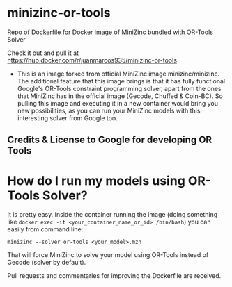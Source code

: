 # minizinc-or-tools
Repo of Dockerfile for Docker image of MiniZinc bundled with OR-Tools Solver

Check it out and pull it at https://hub.docker.com/r/juanmarcos935/minizinc-or-tools

* This is an image forked from official MiniZinc image minizinc/minizinc. The additional feature that this image brings is that it has fully functional Google's OR-Tools constraint programming solver, apart from the ones that MiniZinc has in the official image (Gecode, Chuffed & Coin-BC). So pulling this image and executing it in a new container would bring you new possibilities, as you can run your MiniZinc models with this interesting solver from Google too.

## Credits & License to Google for developing OR Tools

# How do I run my models using OR-Tools Solver?

It is pretty easy. Inside the container running the image (doing something like `docker exec -it <your_container_name_or_id> /bin/bash`) you can easily from command line:

`minizinc --solver or-tools <your_model>.mzn`

That will force MiniZinc to solve your model using OR-Tools instead of Gecode (solver by default).

Pull requests and commentaries for improving the Dockerfile are received.
